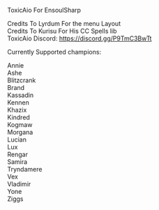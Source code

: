 ToxicAio For EnsoulSharp

Credits To Lyrdum For the menu Layout  
Credits To Kurisu For His CC Spells lib  
ToxicAio Discord: https://discord.gg/P9TmC3BwTt

Currently Supported champions:

Annie  
Ashe  
Blitzcrank  
Brand  
Kassadin  
Kennen  
Khazix  
Kindred  
Kogmaw  
Morgana  
Lucian  
Lux  
Rengar  
Samira  
Tryndamere   
Vex  
Vladimir  
Yone  
Ziggs  
